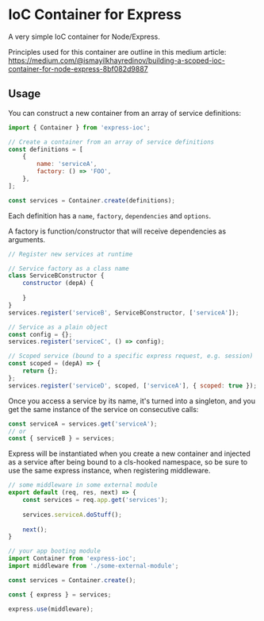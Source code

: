 IoC Container for Express
=========================

A very simple IoC container for Node/Express. 

Principles used for this container are outline in this medium article:
https://medium.com/@ismayilkhayredinov/building-a-scoped-ioc-container-for-node-express-8bf082d9887


## Usage

You can construct a new container from an array of service definitions:

```js
import { Container } from 'express-ioc';

// Create a container from an array of service definitions
const definitions = [
    {
        name: 'serviceA',
        factory: () => 'FOO',
    },
];

const services = Container.create(definitions);
```

Each definition has a `name`, `factory`, `dependencies` and `options`.

A factory is function/constructor that will receive dependencies as arguments.

```js
// Register new services at runtime

// Service factory as a class name
class ServiceBConstructor {
    constructor (depA) {
        
    }
}
services.register('serviceB', ServiceBConstructor, ['serviceA']);

// Service as a plain object
const config = {};
services.register('serviceC', () => config);

// Scoped service (bound to a specific express request, e.g. session)
const scoped = (depA) => {
    return {};
};
services.register('serviceD', scoped, ['serviceA'], { scoped: true });
```

Once you access a service by its name, it's turned into a singleton, and you get the same instance of the service on consecutive calls:

```js
const serviceA = services.get('serviceA');
// or
const { serviceB } = services;
```

Express will be instantiated when you create a new container and injected as a service after being bound to a cls-hooked namespace, so be sure to use the same express instance, when registering middleware.

```js
// some middleware in some external module
export default (req, res, next) => {
    const services = req.app.get('services');
                   
    services.serviceA.doStuff();
                   
    next();
}
```

```js
// your app booting module
import Container from 'express-ioc';
import middleware from './some-external-module';

const services = Container.create();

const { express } = services;

express.use(middleware);
```
